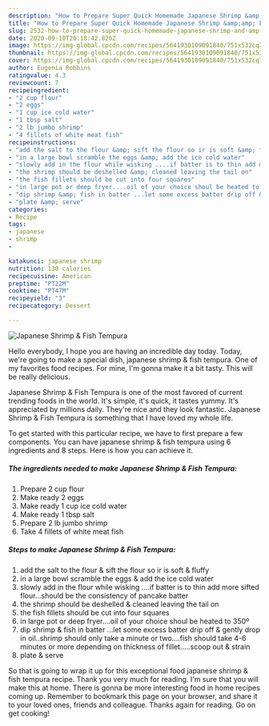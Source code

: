 ```yaml
---
description: "How to Prepare Super Quick Homemade Japanese Shrimp &amp;amp; Fish Tempura"
title: "How to Prepare Super Quick Homemade Japanese Shrimp &amp;amp; Fish Tempura"
slug: 2532-how-to-prepare-super-quick-homemade-japanese-shrimp-and-amp-fish-tempura
date: 2020-09-10T20:18:42.826Z
image: https://img-global.cpcdn.com/recipes/5641930109091840/751x532cq70/japanese-shrimp-fish-tempura-recipe-main-photo.jpg
thumbnail: https://img-global.cpcdn.com/recipes/5641930109091840/751x532cq70/japanese-shrimp-fish-tempura-recipe-main-photo.jpg
cover: https://img-global.cpcdn.com/recipes/5641930109091840/751x532cq70/japanese-shrimp-fish-tempura-recipe-main-photo.jpg
author: Eugenia Robbins
ratingvalue: 4.3
reviewcount: 7
recipeingredient:
- "2 cup flour"
- "2 eggs"
- "1 cup ice cold water"
- "1 tbsp salt"
- "2 lb jumbo shrimp"
- "4 fillets of white meat fish"
recipeinstructions:
- "add the salt to the flour &amp; sift the flour so ir is soft &amp; fluffy"
- "in a large bowl scramble the eggs &amp; add the ice cold water"
- "slowly add in the flour while wisking ....if batter is to thin add more sifted flour...should be the consistency of pancake batter"
- "the shrimp should be deshelled &amp; cleaned leaving the tail on"
- "the fish fillets should be cut into four squares"
- "in large pot or deep fryer....oil of your choice shoul be heated to 350º"
- "dip shrimp &amp; fish in batter ...let some excess batter drip off &amp; gently drop in oil..shrimp should only take a minute or two....fish should take 4-6 minutes or more depending on thickness of fillet.....scoop out &amp; strain"
- "plate &amp; serve"
categories:
- Recipe
tags:
- japanese
- shrimp
- 

katakunci: japanese shrimp  
nutrition: 130 calories
recipecuisine: American
preptime: "PT22M"
cooktime: "PT47M"
recipeyield: "3"
recipecategory: Dessert

---
```



![Japanese Shrimp &amp; Fish Tempura](https://img-global.cpcdn.com/recipes/5641930109091840/751x532cq70/japanese-shrimp-fish-tempura-recipe-main-photo.jpg)

Hello everybody, I hope you are having an incredible day today. Today, we're going to make a special dish, japanese shrimp &amp; fish tempura. One of my favorites food recipes. For mine, I'm gonna make it a bit tasty. This will be really delicious.

Japanese Shrimp &amp; Fish Tempura is one of the most favored of current trending foods in the world. It's simple, it's quick, it tastes yummy. It's appreciated by millions daily. They're nice and they look fantastic. Japanese Shrimp &amp; Fish Tempura is something that I have loved my whole life.




To get started with this particular recipe, we have to first prepare a few components. You can have japanese shrimp &amp; fish tempura using 6 ingredients and 8 steps. Here is how you can achieve it.

<!--inarticleads1-->

##### The ingredients needed to make Japanese Shrimp &amp; Fish Tempura:

1. Prepare 2 cup flour
1. Make ready 2 eggs
1. Make ready 1 cup ice cold water
1. Make ready 1 tbsp salt
1. Prepare 2 lb jumbo shrimp
1. Take 4 fillets of white meat fish




<!--inarticleads2-->

##### Steps to make Japanese Shrimp &amp; Fish Tempura:

1. add the salt to the flour &amp; sift the flour so ir is soft &amp; fluffy
1. in a large bowl scramble the eggs &amp; add the ice cold water
1. slowly add in the flour while wisking ....if batter is to thin add more sifted flour...should be the consistency of pancake batter
1. the shrimp should be deshelled &amp; cleaned leaving the tail on
1. the fish fillets should be cut into four squares
1. in large pot or deep fryer....oil of your choice shoul be heated to 350º
1. dip shrimp &amp; fish in batter ...let some excess batter drip off &amp; gently drop in oil..shrimp should only take a minute or two....fish should take 4-6 minutes or more depending on thickness of fillet.....scoop out &amp; strain
1. plate &amp; serve




So that is going to wrap it up for this exceptional food japanese shrimp &amp; fish tempura recipe. Thank you very much for reading. I'm sure that you will make this at home. There is gonna be more interesting food in home recipes coming up. Remember to bookmark this page on your browser, and share it to your loved ones, friends and colleague. Thanks again for reading. Go on get cooking!
